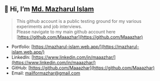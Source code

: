 ## 👋 Hi, I’m [Md. Mazharul Islam](https://mazharul-islam.web.app/)
  > This github account is a public testing ground for my various experiments and job interviews.
  <br /> Please navigate to my main github account here [https://github.com/Maaazhar](https://github.com/Maaazhar)
- Portfolio: [https://mazharul-islam.web.app/](https://mazharul-islam.web.app/)
- LinkedIn: [https://www.linkedin.com/in/maaazhar/](https://www.linkedin.com/in/maaazhar/)
- GitHub: [https://github.com/Maaazhar](https://github.com/Maaazhar)
- Email: [mailformazhar@gmail.com](mailto:mailformazhar@gmail.com)
